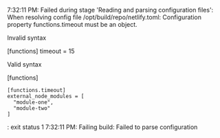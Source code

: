 7:32:11 PM: Failed during stage 'Reading and parsing configuration files': 
When resolving config file /opt/build/repo/netlify.toml:
Configuration property functions.timeout must be an object.

Invalid syntax

  [functions]
  timeout = 15

Valid syntax

  [functions]

    [functions.timeout]
    external_node_modules = [
      "module-one",
      "module-two"
    ]

: exit status 1
7:32:11 PM: Failing build: Failed to parse configuration